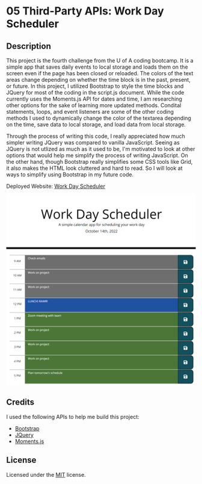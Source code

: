 # 05 Third-Party APIs: Work Day Scheduler

## Description

This project is the fourth challenge from the U of A coding bootcamp. It is a simple app that saves daily events to local storage and loads them on the screen even if the page has been closed or reloaded. The colors of the text areas change depending on whether the time block is in the past, present, or future. In this project, I utilized Bootstrap to style the time blocks and JQuery for most of the coding in the script.js document. While the code currently uses the Moments.js API for dates and time, I am researching other options for the sake of learning more updated methods. Condital statements, loops, and event listeners are some of the other coding methods I used to dynamically change the color of the textarea depending on the time, save data to local storage, and load data from local storage. 

Through the process of writing this code, I really appreciated how much simpler writing JQuery was compared to vanilla JavaScript. Seeing as JQuery is not utlized as much as it used to be, I'm motivated to look at other options that would help me simplify the process of writing JavaScript. On the other hand, though Bootstrap really simplifies some CSS tools like Grid, it also makes the HTML look cluttered and hard to read. So I will look at ways to simplify using Bootstrap in my future code. 

Deployed Website: [Work Day Scheduler](https://ggorosave.github.io/M5-Challenge/)

![Work Day Scheduler](./assets/Work%20Day%20Scheduler.png)

## Credits

I used the following APIs to help me build this project:
- [Bootstrap](https://getbootstrap.com/docs/4.5/getting-started/introduction/)
- [JQuery](https://api.jquery.com/)
- [Moments.js](https://momentjs.com/)

## License

Licensed under the [MIT](https://github.com/ggorosave/M5-Challenge/blob/main/LICENSE) license.